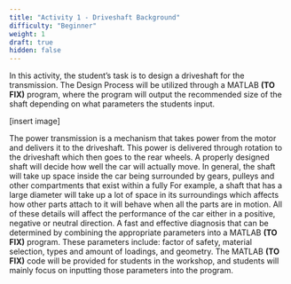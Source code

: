 ```yaml
---
title: "Activity 1 - Driveshaft Background"
difficulty: "Beginner"
weight: 1
draft: true
hidden: false
---
```


In this activity, the student’s task is to design a driveshaft for the transmission. The Design Process will be utilized through a MATLAB **(TO FIX)** program, where the program will output the recommended size of the shaft depending on what parameters the students input.

[insert image]

The power transmission is a mechanism that takes power from the motor and delivers it to the driveshaft. This power is delivered through rotation to the driveshaft which then goes to the rear wheels. A properly designed shaft will decide how well the car will actually move. In general, the shaft will take up space inside the car being surrounded by gears, pulleys and other compartments that exist within a fully  For example, a shaft that has a large diameter will take up a lot of space in its surroundings which affects how other parts attach to it will behave when all the parts are in motion. All of these details will affect the performance of the car either in a positive, negative or neutral direction.
A fast and effective diagnosis that can be determined by combining the appropriate parameters into a MATLAB **(TO FIX)** program. These parameters include: factor of safety, material selection, types and amount of loadings, and geometry. The MATLAB **(TO FIX)** code will be provided for students in the workshop, and students will mainly focus on inputting those parameters into the program. 

